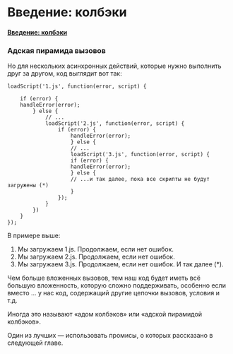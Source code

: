 # Введение: колбэки

#### [Введение: колбэки](https://learn.javascript.ru/callbacks)

### Адская пирамида вызовов

Но для нескольких асинхронных действий, которые нужно выполнить друг за другом, код выглядит вот так:

    loadScript('1.js', function(error, script) {
    
        if (error) {
        handleError(error);
            } else {
                // ...
                loadScript('2.js', function(error, script) {
                    if (error) {
                        handleError(error);
                        } else {
                        // ...
                        loadScript('3.js', function(error, script) {
                        if (error) {
                        handleError(error);
                        } else {
                        // ...и так далее, пока все скрипты не будут загружены (*)
                        }
                    });
                }
            })
        }
    });

В примере выше:

1. Мы загружаем 1.js. Продолжаем, если нет ошибок.
2. Мы загружаем 2.js. Продолжаем, если нет ошибок.
3. Мы загружаем 3.js. Продолжаем, если нет ошибок. И так далее (*).

Чем больше вложенных вызовов, тем наш код будет иметь всё большую вложенность, которую сложно поддерживать, особенно
если вместо ... у нас код, содержащий другие цепочки вызовов, условия и т.д.

Иногда это называют «адом колбэков» или «адской пирамидой колбэков».

Один из лучших — использовать промисы, о которых рассказано в следующей главе.

